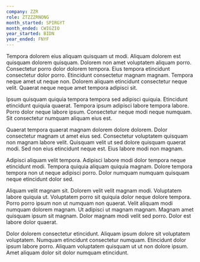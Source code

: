 ```yaml
---
company: ZZR
role: ZTZZZRNONG
month_started: SPIRGYT
month_ended: CWIGZIO
year_started: BIDN
year_ended: FNYF
---
```


Tempora dolorem eius aliquam quisquam ut modi. Aliquam dolorem est quisquam dolorem quisquam. Dolorem non amet voluptatem aliquam porro. Consectetur porro dolor dolorem tempora. Eius tempora etincidunt consectetur dolor porro. Etincidunt consectetur magnam magnam. Tempora neque amet ut neque non. Dolorem aliquam etincidunt consectetur neque velit. Quaerat neque neque amet tempora adipisci sit.

Ipsum quisquam quiquia tempora tempora sed adipisci quiquia. Etincidunt etincidunt quiquia quaerat. Tempora ipsum adipisci labore tempora labore. Porro dolor neque labore ipsum. Consectetur neque modi neque numquam. Sit consectetur numquam aliquam eius est.

Quaerat tempora quaerat magnam dolorem dolore dolorem. Dolor consectetur magnam ut amet eius sed. Consectetur voluptatem quisquam non magnam labore velit. Quisquam velit ut sed dolore quisquam quaerat modi. Sed non eius etincidunt neque est. Eius labore modi non magnam.

Adipisci aliquam velit tempora. Adipisci labore modi dolor tempora neque etincidunt modi. Tempora quiquia aliquam quiquia magnam. Dolore tempora tempora non ut neque adipisci porro. Dolor numquam numquam quisquam neque etincidunt dolor sed.

Aliquam velit magnam sit. Dolorem velit velit magnam modi. Voluptatem labore quiquia ut. Voluptatem porro sit quiquia dolor neque dolore tempora. Porro porro ipsum non ut numquam non quaerat. Velit aliquam modi numquam dolorem magnam. Ut adipisci ut magnam magnam. Magnam amet quisquam ipsum sit magnam. Dolor magnam modi velit sed porro. Dolor est labore dolor quaerat.

Dolor dolorem consectetur etincidunt. Aliquam ipsum dolore sit voluptatem voluptatem. Numquam etincidunt consectetur numquam. Etincidunt dolor ipsum labore porro. Aliquam voluptatem quisquam ut ut non dolore ipsum. Amet aliquam dolor sit dolor numquam etincidunt.
    